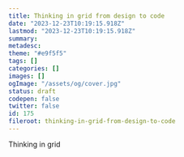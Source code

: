 ```yaml
---
title: Thinking in grid from design to code
date: "2023-12-23T10:19:15.918Z"
lastmod: "2023-12-23T10:19:15.918Z"
summary:
metadesc:
theme: "#e9f5f5"
tags: []
categories: []
images: []
ogImage: "/assets/og/cover.jpg"
status: draft
codepen: false
twitter: false
id: 175
fileroot: thinking-in-grid-from-design-to-code
---
```


Thinking in grid
